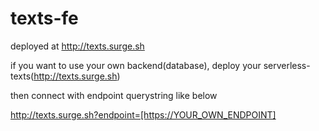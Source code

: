 texts-fe
===

deployed at <http://texts.surge.sh>

if you want to use your own backend(database), deploy your serverless-texts(<http://texts.surge.sh>)

then connect with endpoint querystring like below

http://texts.surge.sh?endpoint=[https://YOUR_OWN_ENDPOINT]


